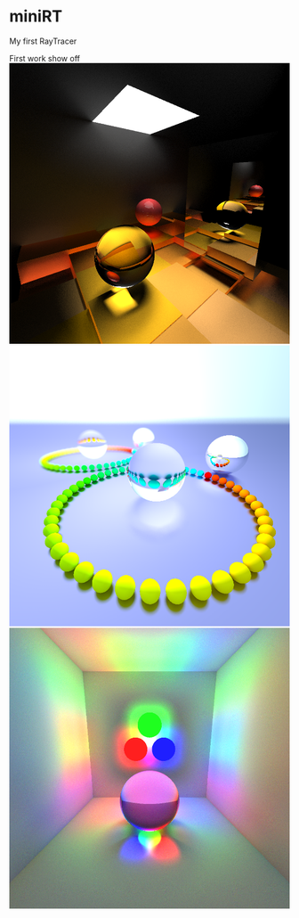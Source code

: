 # miniRT
My first RayTracer

First work show off
![screenshot](images/stairs.png)
![screenshot](images/circle_sphere.png)
![screenshot](images/colored_lights.png)

